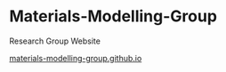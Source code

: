 # Materials-Modelling-Group
Research Group Website

[materials-modelling-group.github.io](https://materials-modelling-group.github.io/)
